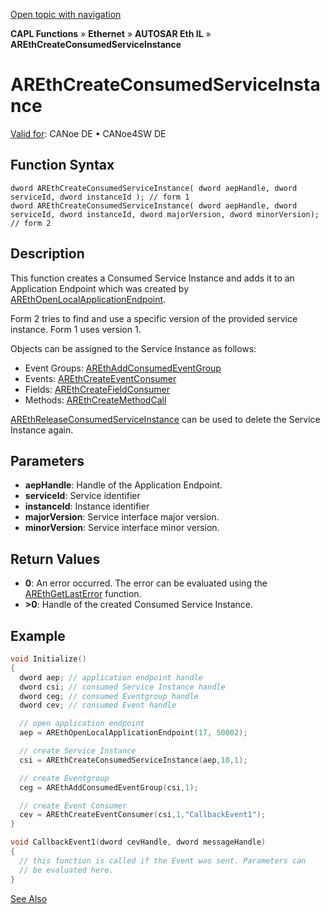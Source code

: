 [Open topic with navigation](../../../../../../CANoeDEFamily.htm#Topics/CAPLFunctions/IP/AUTOSARethIL/Functions/CAPLfunctionAREthCreateConsumedServiceInstance.md)

**CAPL Functions** » **Ethernet** » **AUTOSAR Eth IL** » **AREthCreateConsumedServiceInstance**

# AREthCreateConsumedServiceInstance

[Valid for](../../../../Shared/FeatureAvailability.md): CANoe DE • CANoe4SW DE

## Function Syntax

```plaintext
dword AREthCreateConsumedServiceInstance( dword aepHandle, dword serviceId, dword instanceId ); // form 1
dword AREthCreateConsumedServiceInstance( dword aepHandle, dword serviceId, dword instanceId, dword majorVersion, dword minorVersion); // form 2
```

## Description

This function creates a Consumed Service Instance and adds it to an Application Endpoint which was created by [AREthOpenLocalApplicationEndpoint](CAPLfunctionAREthOpenLocalApplicationEndpoint.md).

Form 2 tries to find and use a specific version of the provided service instance. Form 1 uses version 1.

Objects can be assigned to the Service Instance as follows:

- Event Groups: [AREthAddConsumedEventGroup](CAPLfunctionAREthAddConsumedEventGroup.md)
- Events: [AREthCreateEventConsumer](CAPLfunctionAREthCreateEventConsumer.md)
- Fields: [AREthCreateFieldConsumer](CAPLfunctionAREthCreateFieldConsumer.md)
- Methods: [AREthCreateMethodCall](CAPLfunctionAREthCreateMethodCall.md)

[AREthReleaseConsumedServiceInstance](CAPLfunctionAREthReleaseConsumedServiceInstance.md) can be used to delete the Service Instance again.

## Parameters

- **aepHandle**: Handle of the Application Endpoint.
- **serviceId**: Service identifier
- **instanceId**: Instance identifier
- **majorVersion**: Service interface major version.
- **minorVersion**: Service interface minor version.

## Return Values

- **0**: An error occurred. The error can be evaluated using the [AREthGetLastError](CAPLfunctionAREthGetLastError.md) function.
- **>0**: Handle of the created Consumed Service Instance.

## Example

```c
void Initialize()
{
  dword aep; // application endpoint handle
  dword csi; // consumed Service Instance handle
  dword ceg; // consumed Eventgroup handle
  dword cev; // consumed Event handle

  // open application endpoint
  aep = AREthOpenLocalApplicationEndpoint(17, 50002);

  // create Service Instance
  csi = AREthCreateConsumedServiceInstance(aep,10,1);

  // create Eventgroup
  ceg = AREthAddConsumedEventGroup(csi,1);

  // create Event Consumer
  cev = AREthCreateEventConsumer(csi,1,"CallbackEvent1");
}

void CallbackEvent1(dword cevHandle, dword messageHandle)
{
  // this function is called if the Event was sent. Parameters can
  // be evaluated here.
}
```

[See Also](javascript:void(0);)
